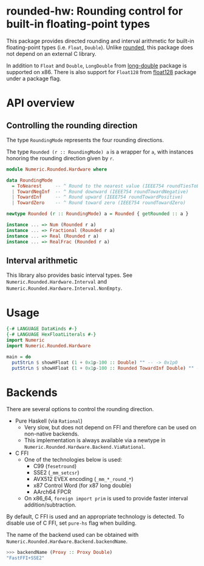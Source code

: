 # rounded-hw: Rounding control for built-in floating-point types

This package provides directed rounding and interval arithmetic for built-in floating-point types (i.e. `Float`, `Double`).
Unlike [rounded](https://hackage.haskell.org/package/rounded), this package does not depend on an external C library.

In addition to `Float` and `Double`, `LongDouble` from [long-double](https://hackage.haskell.org/package/long-double) package is supported on x86.
There is also support for `Float128` from [float128](https://hackage.haskell.org/package/float128) package under a package flag.

# API overview

## Controlling the rounding direction

The type `RoundingMode` represents the four rounding directions.

The type `Rounded (r :: RoundingMode) a` is a wrapper for `a`, with instances honoring the rounding direction given by `r`.

```haskell
module Numeric.Rounded.Hardware where

data RoundingMode
  = ToNearest     -- ^ Round to the nearest value (IEEE754 roundTiesToEven)
  | TowardNegInf  -- ^ Round downward (IEEE754 roundTowardNegative)
  | TowardInf     -- ^ Round upward (IEEE754 roundTowardPositive)
  | TowardZero    -- ^ Round toward zero (IEEE754 roundTowardZero)

newtype Rounded (r :: RoundingMode) a = Rounded { getRounded :: a }

instance ... => Num (Rounded r a)
instance ... => Fractional (Rounded r a)
instance ... => Real (Rounded r a)
instance ... => RealFrac (Rounded r a)
```

## Interval arithmetic

This library also provides basic interval types. See `Numeric.Rounded.Hardware.Interval` and `Numeric.Rounded.Hardware.Interval.NonEmpty`.

# Usage

```haskell
{-# LANGUAGE DataKinds #-}
{-# LANGUAGE HexFloatLiterals #-}
import Numeric
import Numeric.Rounded.Hardware

main = do
  putStrLn $ showHFloat (1 + 0x1p-100 :: Double) "" -- -> 0x1p0
  putStrLn $ showHFloat (1 + 0x1p-100 :: Rounded TowardInf Double) "" -- -> 0x1.0000000000001p0
```

# Backends

There are several options to control the rounding direction.

* Pure Haskell (via `Rational`)
    * Very slow, but does not depend on FFI and therefore can be used on non-native backends.
    * This implementation is always available via a newtype in `Numeric.Rounded.Hardware.Backend.ViaRational`.
* C FFI
    * One of the technologies below is used:
        * C99 (`fesetround`)
        * SSE2 (`_mm_setcsr`)
        * AVX512 EVEX encoding (`_mm_*_round_*`)
        * x87 Control Word (for x87 long double)
        * AArch64 FPCR
    * On x86_64, `foreign import prim` is used to provide faster interval addition/subtraction.

By default, C FFI is used and an appropriate technology is detected.
To disable use of C FFI, set `pure-hs` flag when building.

The name of the backend used can be obtained with `Numeric.Rounded.Hardware.Backend.backendName`.

```haskell
>>> backendName (Proxy :: Proxy Double)
"FastFFI+SSE2"
```
